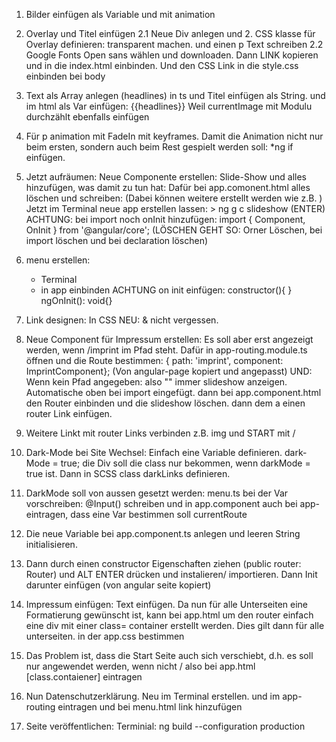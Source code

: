 1. Bilder einfügen als Variable und mit animation
2. Overlay und Titel einfügen
   2.1 Neue Div anlegen und 2. CSS klasse für Overlay definieren: transparent machen.
   und einen p Text schreiben
   2.2 Google Fonts Open sans wählen und downloaden. Dann LINK kopieren und in die index.html einbinden.
   Und den CSS Link in die style.css einbinden bei body
3. Text als Array anlegen (headlines) in ts und Titel einfügen als String. und im html als Var einfügen: {{headlines}}
   Weil currentImage mit Modulu durchzählt ebenfalls einfügen
4. Für p animation mit FadeIn mit keyframes. Damit die Animation nicht nur beim ersten, sondern auch beim Rest gespielt werden soll:
   \*ng if einfügen.
5. Jetzt aufräumen: Neue Componente erstellen: Slide-Show und alles hinzufügen, was damit zu tun hat: Dafür bei
   app.comonent.html alles löschen und schreiben: <app-slideshow></app-slideshow>
   (Dabei können weitere erstellt werden wie z.B. <app-header></app-header>)
   Jetzt im Terminal neue app erstellen lassen: > ng g c slideshow (ENTER)
   ACHTUNG: bei import noch onInit hinzufügen: import { Component, OnInit } from '@angular/core';
   (LÖSCHEN GEHT SO: Orner Löschen, bei import löschen und bei declaration löschen)
6. menu erstellen:
   - Terminal
   - in app einbinden
     ACHTUNG on init einfügen:
     constructor(){ }
     ngOnInit(): void{}
7. Link designen: In CSS NEU: & nicht vergessen.
8. Neue Component für Impressum erstellen: Es soll aber erst angezeigt werden, wenn /imprint im Pfad steht.
   Dafür in app-routing.module.ts öffnen und die Route bestimmen: { path: 'imprint', component: ImprintComponent};
   (Von angular-page kopiert und angepasst)
   UND: Wenn kein Pfad angegeben: also "" immer slideshow anzeigen. Automatische oben bei import eingefügt.
   dann bei app.component.html den Router einbinden und die slideshow löschen.
   dann dem a einen router Link einfügen.
9. Weitere Linkt mit router Links verbinden z.B. img und START mit /
10. Dark-Mode bei Site Wechsel: Einfach eine Variable definieren. dark-Mode = true;
    die Div soll die class nur bekommen, wenn darkMode = true ist. Dann in SCSS class darkLinks definieren.
11. DarkMode soll von aussen gesetzt werden: menu.ts bei der Var vorschreiben: @Input() schreiben und in app.component
    auch bei app- eintragen, dass eine Var bestimmen soll currentRoute
12. Die neue Variable bei app.component.ts anlegen und leeren String initialisieren.
13. Dann durch einen constructor Eigenschaften ziehen (public router: Router) und ALT ENTER drücken
    und instalieren/ importieren. Dann Init darunter einfügen (von angular seite kopiert)

14. Impressum einfügen: Text einfügen. Da nun für alle Unterseiten eine Formatierung gewünscht ist, kann bei app.html um den
    router einfach eine div mit einer class= container erstellt werden. Dies gilt dann für alle unterseiten. in der app.css bestimmen

15. Das Problem ist, dass die Start Seite auch sich verschiebt, d.h. es soll nur angewendet werden, wenn nicht / also bei app.html
    [class.contaiener] eintragen
16. Nun Datenschutzerklärung. Neu im Terminal erstellen. und im app-routing eintragen und bei menu.html link hinzufügen
17. Seite veröffentlichen: Terminial: ng build --configuration production
